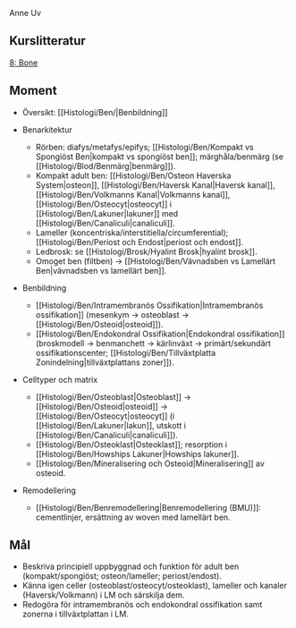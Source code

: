 Anne Uv
## Kurslitteratur
[8: Bone](https://anatomicalsciences-lwwhealthlibrary-com.ezproxy.ub.gu.se/content.aspx?sectionid=257425616&bookid=3290)
## Moment
- Översikt: [[Histologi/Ben/|Benbildning]]

- Benarkitektur
  - Rörben: diafys/metafys/epifys; [[Histologi/Ben/Kompakt vs Spongiöst Ben|kompakt vs spongiöst ben]]; märghåla/benmärg (se [[Histologi/Blod/Benmärg|benmärg]]).
  - Kompakt adult ben: [[Histologi/Ben/Osteon Haverska System|osteon]], [[Histologi/Ben/Haversk Kanal|Haversk kanal]], [[Histologi/Ben/Volkmanns Kanal|Volkmanns kanal]], [[Histologi/Ben/Osteocyt|osteocyt]] i [[Histologi/Ben/Lakuner|lakuner]] med [[Histologi/Ben/Canaliculi|canaliculi]].
  - Lameller (koncentriska/interstitiella/circumferential); [[Histologi/Ben/Periost och Endost|periost och endost]].
  - Ledbrosk: se [[Histologi/Brosk/Hyalint Brosk|hyalint brosk]].
  - Omoget ben (filtben) → [[Histologi/Ben/Vävnadsben vs Lamellärt Ben|vävnadsben vs lamellärt ben]].

- Benbildning
  - [[Histologi/Ben/Intramembranös Ossifikation|Intramembranös ossifikation]] (mesenkym → osteoblast → [[Histologi/Ben/Osteoid|osteoid]]).
  - [[Histologi/Ben/Endokondral Ossifikation|Endokondral ossifikation]] (broskmodell → benmanchett → kärlinväxt → primärt/sekundärt ossifikationscenter; [[Histologi/Ben/Tillväxtplatta Zonindelning|tillväxtplattans zoner]]).

- Celltyper och matrix
  - [[Histologi/Ben/Osteoblast|Osteoblast]] → [[Histologi/Ben/Osteoid|osteoid]] → [[Histologi/Ben/Osteocyt|osteocyt]] (i [[Histologi/Ben/Lakuner|lakun]], utskott i [[Histologi/Ben/Canaliculi|canaliculi]]).
  - [[Histologi/Ben/Osteoklast|Osteoklast]]; resorption i [[Histologi/Ben/Howships Lakuner|Howships lakuner]].
  - [[Histologi/Ben/Mineralisering och Osteoid|Mineralisering]] av osteoid.

- Remodellering
  - [[Histologi/Ben/Benremodellering|Benremodellering (BMU)]]: cementlinjer, ersättning av woven med lamellärt ben.

## Mål
- Beskriva principiell uppbyggnad och funktion för adult ben (kompakt/spongiöst; osteon/lameller; periost/endost).
- Känna igen celler (osteoblast/osteocyt/osteoklast), lameller och kanaler (Haversk/Volkmann) i LM och särskilja dem.
- Redogöra för intramembranös och endokondral ossifikation samt zonerna i tillväxtplattan i LM.
